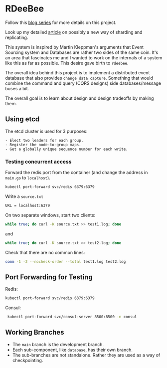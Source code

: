 # RDeeBee

Follow this [blog series](https://towardsdev.com/a-data-system-from-scratch-in-rust-part-1-an-idea-3911059883ec) for more details on this project.

Look up my detailed [article](https://bhattacharya-ratnadeep.medium.com/distributed-linearizability-without-consensus-e3f92b4d638f) on possibly a new way of sharding and replicating.

This system is inspired by Martin Kleppman's arguments that Event Sourcing system and Databases are rather two sides of the same coin. It's an area that fascinates me and I wanted to work on the internals of a system like this as far as possible. This desire gave birth to `rdeebee`.

The overall idea behind this project is to implement a distributed event database that also provides `change data capture`. Something that would combine the command and query (CQRS designs) side databases/message buses a bit.

The overall goal is to learn about design and design tradeoffs by making them.

## Using etcd

The etcd cluster is used for 3 purposes:

    - Elect two leaders for each group.
    - Register the node-to-group maps.
    - Get a globally unique sequence number for each write.

### Testing concurrent access

Forward the redis port from the container (and change the address in `main.go` to `localhost`).

```bash
kubectl port-forward svc/redis 6379:6379
```

Write a `source.txt`

```txt
URL = localhost:6379
```

On two separate windows, start two clients:

```bash
while true; do curl -K source.txt >> test1.log; done
```

and

```bash
while true; do curl -K source.txt >> test2.log; done
```

Check that there are no common lines:

```bash
comm -1 -2 --nocheck-order --total test1.log test2.log
```

## Port Forwarding for Testing

Redis:

```bash
kubectl port-forward svc/redis 6379:6379
```

Consul:

```bash
 kubectl port-forward svc/consul-server 8500:8500 -n consul
```

## Working Branches

- The `main` branch is the development branch.
- Each sub-component, like `database`, has their own branch.
- The sub-branches are not standalone. Rather they are used as a way of checkpointing.
